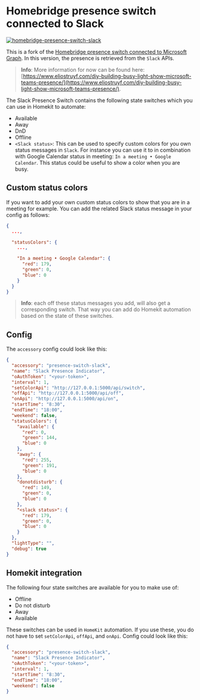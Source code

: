 # Homebridge presence switch connected to Slack

[![homebridge-presence-switch-slack](https://badgen.net/npm/v/homebridge-presence-switch-slack)](https://www.npmjs.com/package/homebridge-presence-switch-slack)

This is a fork of the [Homebridge presence switch connected to Microsoft Graph](https://github.com/estruyf/homebridge-presence-switch-msgraph). In this version, the presence is retrieved from the `Slack` APIs.

> **Info**: More information for now can be found here: [https://www.eliostruyf.com/diy-building-busy-light-show-microsoft-teams-presence/](https://www.eliostruyf.com/diy-building-busy-light-show-microsoft-teams-presence/).

The Slack Presence Switch contains the following state switches which you can use in Homekit to automate:

- Available
- Away
- DnD
- Offline
- `<Slack status>`: This can be used to specify custom colors for you own status messages in `Slack`. For instance you can use it to in combination with Google Calendar status in meeting: `In a meeting • Google Calendar`. This status could be useful to show a color when you are busy.

## Custom status colors

If you want to add your own custom status colors to show that you are in a meeting for example. You can add the related Slack status message in your config as follows:

```json
{
  ...,

  "statusColors": {
    ...,

    "In a meeting • Google Calendar": {
      "red": 179,
      "green": 0,
      "blue": 0
    }
  }
}
```

> **Info**: each off these status messages you add, will also get a corresponding switch. That way you can add do Homekit automation based on the state of these switches.

## Config

The `accessory` config could look like this:

```json
{
  "accessory": "presence-switch-slack",
  "name": "Slack Presence Indicator",
  "oAuthToken": "<your-token>",
  "interval": 1,
  "setColorApi": "http://127.0.0.1:5000/api/switch",
  "offApi": "http://127.0.0.1:5000/api/off",
  "onApi": "http://127.0.0.1:5000/api/on",
  "startTime": "8:30",
  "endTime": "18:00",
  "weekend": false,
  "statusColors": {
    "available": {
      "red": 0,
      "green": 144,
      "blue": 0
    },
    "away": {
      "red": 255,
      "green": 191,
      "blue": 0
    },
    "donotdisturb": {
      "red": 149,
      "green": 0,
      "blue": 0
    },
    "<slack status>": {
      "red": 179,
      "green": 0,
      "blue": 0
    }
  },
  "lightType": "",
  "debug": true
}
```

## Homekit integration

The following four state switches are available for you to make use of:

- Offline
- Do not disturb
- Away
- Available

These switches can be used in `HomeKit` automation. If you use these, you do not have to set `setColorApi`, `offApi`, and `onApi`. Config could look like this:

```json
{
  "accessory": "presence-switch-slack",
  "name": "Slack Presence Indicator",
  "oAuthToken": "<your-token>",
  "interval": 1,
  "startTime": "8:30",
  "endTime": "18:00",
  "weekend": false
}
```